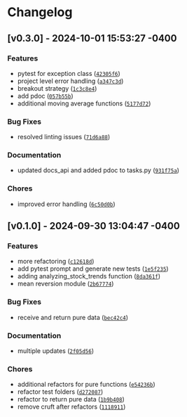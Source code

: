 # Changelog

## [v0.3.0] - 2024-10-01 15:53:27 -0400

### Features

- pytest for exception class ([`42305f6`](https://github.com/mpazaryna/trading_kit/commit/42305f62b0105c074bd9895e8d025a5de97affc9))
- project level error handling ([`a347c3d`](https://github.com/mpazaryna/trading_kit/commit/a347c3d83dd964b511dc81a23249aeaefdd668bb))
- breakout strategy ([`1c3c8e4`](https://github.com/mpazaryna/trading_kit/commit/1c3c8e43563c7f32f15af23d04b3eaaeb69fa1f3))
- add pdoc ([`057b55b`](https://github.com/mpazaryna/trading_kit/commit/057b55ba656885e870797fb3e192121810ec6759))
- additional moving average functions ([`5177d72`](https://github.com/mpazaryna/trading_kit/commit/5177d72c7de2ba44cf48ad35009cb2b5dc831556))

### Bug Fixes

- resolved linting issues ([`71d6a88`](https://github.com/mpazaryna/trading_kit/commit/71d6a88b209e0187b17e362afe4e8b0ceb102e53))

### Documentation

- updated docs_api and added pdoc to tasks.py ([`931f75a`](https://github.com/mpazaryna/trading_kit/commit/931f75ac4066a3bbe2addd5b9eb42b5a3244b33c))

### Chores

- improved error handling ([`6c50d0b`](https://github.com/mpazaryna/trading_kit/commit/6c50d0b983ac5ebfb2f043a3f97011c3b576a489))

## [v0.1.0] - 2024-09-30 13:04:47 -0400

### Features

- more refactoring ([`c12618d`](https://github.com/mpazaryna/trading_kit/commit/c12618db8989a3e55997c527476f2ad82cb5b200))
- add pytest prompt and generate new tests ([`1e5f235`](https://github.com/mpazaryna/trading_kit/commit/1e5f235f218d4daa51c46ed60d7bbecef5577320))
- adding analyzing_stock_trends function ([`8da361f`](https://github.com/mpazaryna/trading_kit/commit/8da361f9ad0a6cc92c82496f87052732e80c82e3))
- mean reversion module ([`2b67774`](https://github.com/mpazaryna/trading_kit/commit/2b677740e046d79f99d70f2a22d091e170a6deb4))

### Bug Fixes

- receive and return pure data ([`bec42c4`](https://github.com/mpazaryna/trading_kit/commit/bec42c4a7d5551a49b0f85af67453ce204676a99))

### Documentation

- multiple updates ([`2f05d56`](https://github.com/mpazaryna/trading_kit/commit/2f05d5669504b254325e272bb00f7a00f015b3a1))

### Chores

- additional refactors for pure functions ([`e54236b`](https://github.com/mpazaryna/trading_kit/commit/e54236b677039e7e1f5900933251662481b089d6))
- refactor test folders ([`d272087`](https://github.com/mpazaryna/trading_kit/commit/d2720876efb86aeb7baf9d6a506da30ed9dbc6ad))
- refactor to return pure data ([`1b9b408`](https://github.com/mpazaryna/trading_kit/commit/1b9b4082a1751a818d0b8672fa619ea8f01926f0))
- remove cruft after refactors ([`1118911`](https://github.com/mpazaryna/trading_kit/commit/11189117161161f8ca3715f212be30bf738f1a96))

